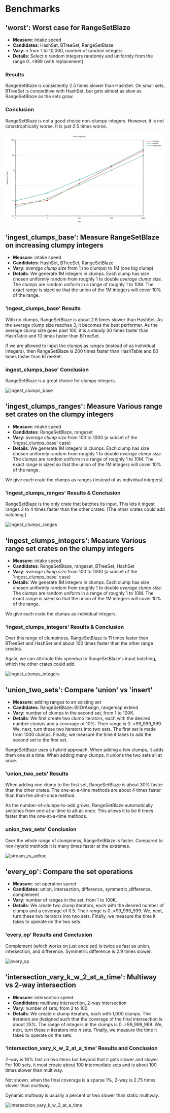# Benchmarks

## 'worst': Worst case for RangeSetBlaze

* **Measure**: intake speed
* **Candidates**: HashSet, BTreeSet, RangeSetBlaze
* **Vary**: *n* from 1 to 10,000, number of random integers
* **Details**: Select *n* random integers randomly and uniformly from the range 0..=999 (with replacement).

### Results

RangeSetBlaze is consistently 2.5 times slower than HashSet. On small sets, BTreeSet is competitive with HashSet, but gets almost as slow as RangeSetBlaze as the sets grow.

### Conclusion

RangeSetBlaze is not a good choice non-clumpy integers. However, it is not catastrophically worse. It is just 2.5 times worse.

![worst lines](https://raw.githubusercontent.com/fastlmm/PySnpTools/master/doc/source/lines.svg "worst lines")

## 'ingest_clumps_base': Measure RangeSetBlaze on increasing clumpy integers

* **Measure**: intake speed
* **Candidates**: HashSet, BTreeSet, RangeSetBlaze
* **Vary**: *average clump size* from 1 (no clumps) to 1M (one big clump)
* **Details**: We generate 1M integers in clumps. Each clump has size chosen uniformly random from roughly 1 to double *average clump size*. The clumps are random uniform in a range of roughly 1 to 10M. The exact range is sized so that the union of the 1M integers will cover 10% of the range.

### 'ingest_clumps_base' Results

With no clumps, RangeSetBlaze is about 2.6 times slower than HashSet. As the average clump size reaches 3, it becomes the best performer. As the average clump size goes past 100, it is a steady 30 times faster than HashTable and 10 times faster than BTreeSet.

If we are allowed to input the clumps as ranges (instead of as individual integers), then RangeSetBlaze is 200 times faster than HashTable and 60 times faster than BTreeSet.

### ingest_clumps_base' Conclusion

RangeSetBlaze is a great choice for clumpy integers.

![ingest_clumps_base](../target/criterion/ingest_clumps_base/report/lines.svg "ingest_clumps_base")

## 'ingest_clumps_ranges': Measure Various range set crates on the clumpy integers

* **Measure**: intake speed
* **Candidates**: RangeSetBlaze, rangeset
* **Vary**: *average clump size* from 100 to 1000 (a subset of the 'ingest_clumps_base' case)
* **Details**: We generate 1M integers in clumps. Each clump has size chosen uniformly random from roughly 1 to double *average clump size*. The clumps are random uniform in a range of roughly 1 to 10M. The exact range is sized so that the union of the 1M integers will cover 10% of the range.

We give each crate the clumps as ranges (instead of as individual integers).

### 'ingest_clumps_ranges' Results & Conclusion

RangeSetBlaze is the only crate that batches its input. This lets it ingest ranges 2 to 4 times faster than the other crates. (The other crates could add batching.)

![ingest_clumps_ranges](../target/criterion/ingest_clumps_ranges/report/lines.svg "ingest_clumps_ranges")

## 'ingest_clumps_integers': Measure Various range set crates on the clumpy integers

* **Measure**: intake speed
* **Candidates**: RangeSetBlaze, rangeset, BTreeSet, HashSet
* **Vary**: *average clump size* from 100 to 1000 (a subset of the 'ingest_clumps_base' case)
* **Details**: We generate 1M integers in clumps. Each clump has size chosen uniformly random from roughly 1 to double *average clump size*. The clumps are random uniform in a range of roughly 1 to 10M. The exact range is sized so that the union of the 1M integers will cover 10% of the range.

We give each crate the clumps as individual integers.

### 'ingest_clumps_integers' Results & Conclusion

Over this range of clumpiness, RangeSetBlaze is 11 times faster than BTreeSet and HashSet and about 100 times faster than the other range creates.

Again, we can attribute this speedup to RangeSetBlaze's input batching, which the other crates could add.

![ingest_clumps_integers](../target/criterion/ingest_clumps_integers/report/lines.svg "ingest_clumps_integers")

## 'union_two_sets': Compare 'union' vs 'insert'

* **Measure**: adding ranges to an existing set
* **Candidates**: RangeSetBlaze::BitOrAssign, rangemap extend
* **Vary**: number of clumps in the second set, from 1 to 100K.
* **Details**: We first create two clump iterators, each with the desired number clumps and a coverage of 10%. Their range is 0..=99_999_999.
We, next, turn these two iterators into two sets. The first set is made from 1000 clumps. Finally, we measure the
time it takes to add the second set to the first set.

RangeSetBlaze uses a hybrid approach. When adding a few clumps, it adds them one at a time. When adding many clumps, it unions the two sets all at once.

### 'union_two_sets' Results

When adding one clump to the first set, RangeSetBlaze is about 30% faster than the other crates. The one-at-a-time methods are about 4 times faster than than the all-at-once method.

As the number-of-clumps-to-add grows, RangeSetBlaze automatically switches from one-at-a-time to all-at-once. This allows it to be 6 times faster than the one-at-a-time methods.

### union_two_sets' Conclusion

Over the whole range of clumpiness, RangeSetBlaze is faster. Compared to non-hybrid methods it is many times faster at the extremes.

![stream_vs_adhoc](../target/criterion/stream_vs_adhoc/report/lines.svg "stream_vs_adhoc")

## 'every_op': Compare the set operations

* **Measure**: set operation speed
* **Candidates**: union, intersection, difference, symmetric_difference, complement
* **Vary**: number of ranges in the set, from 1 to 100K.
* **Details**: We create two clump iterators, each with the desired number of clumps and a coverage of 0.5. Their range is 0..=99_999_999. We, next, turn these two iterators into two sets. Finally, we measure the time it takes to operate on the two sets.

### 'every_op' Results and Conclusion

Complement (which works on just once set) is twice as fast as union, intersection, and difference. Symmetric difference is 2.9 times slower.

![every_op](../target/criterion/every_op/report/lines.svg "every_op")

## 'intersection_vary_k_w_2_at_a_time': Multiway vs 2-way intersection

* **Measure**: intersection speed
* **Candidates**: multiway intersection, 2-way intersection
* **Vary**: number of sets, from 2 to 100.
* **Details**: We create *n* clump iterators, each with 1,000 clumps. The iterators are designed such that the coverage of the final intersection is about 25%. The range of integers in the clumps is 0..=99_999_999. We, next, turn these *n* iterators into *n* sets. Finally, we measure the time it takes to operate on the sets.

### 'intersection_vary_k_w_2_at_a_time' Results and Conclusion

2-way is 16% fast on two items but beyond that it gets slower and slower. For 100 sets, it must create about 100 intermediate sets and is about 100 times slower than multiway.

Not shown, when the final coverage is a sparse 1%, 2-way is 2.75 times slower than multiway.

Dynamic multiway is usually a percent or two slower than static multiway.

![intersection_vary_k_w_2_at_a_time](../target/criterion/intersection_vary_k_w_2_at_a_time/report/lines.svg "intersection_vary_k_w_2_at_a_time")

